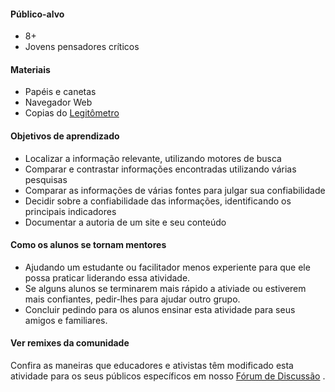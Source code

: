 #### Público-alvo

* 8+
* Jovens pensadores críticos

#### Materiais

* Papéis e canetas
* Navegador Web
* Copias do [Legitômetro](https://docs.google.com/a/zythepsary.com/file/d/0B1vyNnSVEMIDbDVLX1E4ZXRmclE/edit)

#### Objetivos de aprendizado

* Localizar a informação relevante, utilizando motores de busca
* Comparar e contrastar informações encontradas utilizando várias pesquisas
* Comparar as informações de várias fontes para julgar sua confiabilidade
* Decidir sobre a confiabilidade das informações, identificando os principais indicadores
* Documentar a autoria de um site e seu conteúdo

#### Como os alunos se tornam mentores

* Ajudando um estudante ou facilitador menos experiente para que ele possa praticar liderando essa atividade.
* Se alguns alunos se terminarem mais rápido a ativiade ou estiverem mais confiantes, pedir-lhes para ajudar outro grupo.
* Concluir pedindo para os alunos ensinar esta atividade para seus amigos e familiares.

#### Ver remixes da comunidade

Confira as maneiras que educadores e ativistas têm modificado esta atividade para os seus públicos específicos em nosso [Fórum de Discussão](http://discourse.webmaker.org/t/testing-1-reading-for-the-web/1149/22) .

